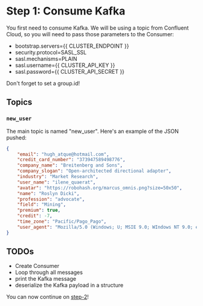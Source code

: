 # Step 1: Consume Kafka

You first need to consume Kafka. We will be using a topic from Confluent Cloud, so you will need to pass those parameters to the Consumer:

* bootstrap.servers={{ CLUSTER_ENDPOINT }}
* security.protocol=SASL_SSL
* sasl.mechanisms=PLAIN
* sasl.username={{ CLUSTER_API_KEY }}
* sasl.password={{ CLUSTER_API_SECRET }}

Don't forget to set a group.id!

## Topics

### `new_user`
The main topic is named "new_user". Here's an example of the JSON pushed:

```json
{
    "email": "hugh_atque@hotmail.com",
    "credit_card_number": "373947589498776",
    "company_name": "Breitenberg and Sons",
    "company_slogan": "Open-architected directional adapter",
    "industry": "Market Research",
    "user_name": "ilene_quaerat",
    "avatar": "https://robohash.org/marcus_omnis.png?size=50x50",
    "name": "Roslyn Dicki",
    "profession": "advocate",
    "field": "Mining",
    "premium": true,
    "credit": -7,
    "time_zone": "Pacific/Pago_Pago",
    "user_agent": "Mozilla/5.0 (Windows; U; MSIE 9.0; WIndows NT 9.0; en-US))"
}
```

## TODOs

* Create Consumer
* Loop through all messages
* print the Kafka message
* deserialize the Kafka payload in a structure

You can now continue on [step-2](/kafka-tutorial/docs/step-2.html)!